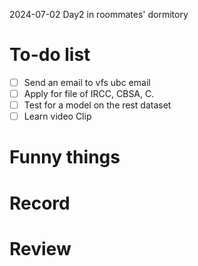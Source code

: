 2024-07-02 Day2 in roommates' dormitory

# To-do list
- [ ] Send an email to vfs ubc email
- [ ] Apply for file of IRCC, CBSA, C.
- [ ] Test for a model on the rest dataset
- [ ] Learn video Clip

# Funny things


# Record


# Review
